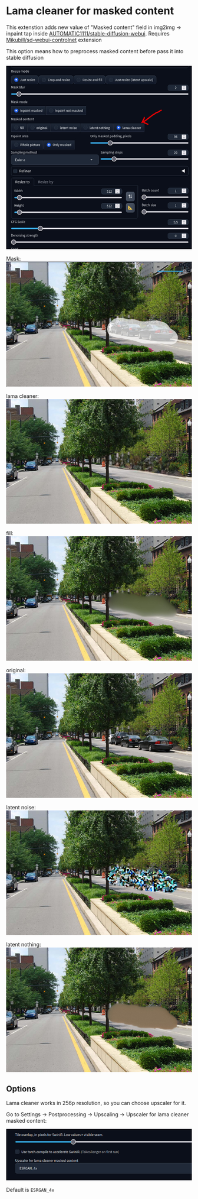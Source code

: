 # Lama cleaner for masked content

This extenstion adds new value of "Masked content" field in img2img -> inpaint tap inside [AUTOMATIC1111/stable-diffusion-webui](https://github.com/AUTOMATIC1111/stable-diffusion-webui). Requires [Mikubill/sd-webui-controlnet](https://github.com/Mikubill/sd-webui-controlnet) extension

This option means how to preprocess masked content before pass it into stable diffusion

![](images/gui.jpg)

Mask:
![](images/mask.jpg)

lama cleaner:
![](images/lama_cleaner.jpg)

fill:
![](images/fill.jpg)

original:
![](images/original.jpg)

latent noise:
![](images/latent_noise.jpg)

latent nothing:
![](images/latent_nothing.jpg)



## Options

Lama cleaner works in 256p resolution, so you can choose upscaler for it.

Go to Settings -> Postprocessing -> Upscaling -> Upscaler for lama cleaner masked content:

![](images/options.jpg)

Default is `ESRGAN_4x`